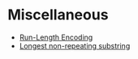 # Miscellaneous

* [Run-Length Encoding](run_length_encoding.md)
* [Longest non-repeating substring](longest_non_repeating_substring.md)
